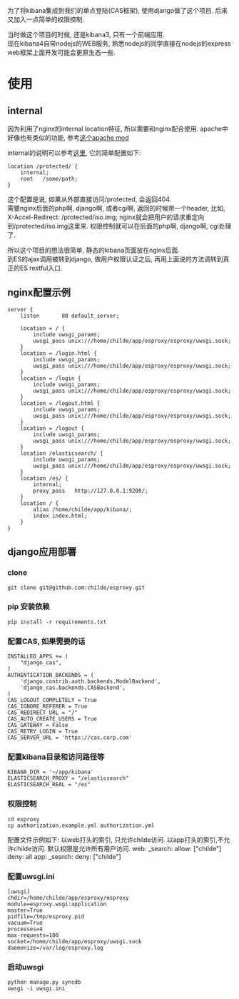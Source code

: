 为了将kibana集成到我们的单点登陆(CAS框架), 使用django做了这个项目. 后来又加入一点简单的权限控制.

当时做这个项目的时候, 还是kibana3, 只有一个前端应用.  
现在kibana4自带nodejs的WEB服务, 熟悉nodejs的同学直接在nodejs的express web框架上面开发可能会更原生态一些.

# 使用

## internal
因为利用了nginx的internal location特征, 所以需要和nginx配合使用.  apache中好像也有类似的功能, 参考[这个apache mod](https://tn123.org/mod_xsendfile/)

internal的说明可以参考[这里](https://www.nginx.com/resources/wiki/start/topics/examples/xsendfile/), 它的简单配置如下:
  
	location /protected/ {
		internal;
		root   /some/path;
	}
这个配置是说, 如果从外部直接访问/protected, 会返回404.   
需要nginx后面的php啊, django啊, 或者cgi啊, 返回的时候带一个header, 比如, X-Accel-Redirect: /protected/iso.img;  nginx就会把用户的请求重定向到/protected/iso.img这里来.  权限控制就可以在后面的php啊, django啊, cgi处理了.


所以这个项目的想法很简单, 静态的kibana页面放在nginx后面.   
到ES的ajax调用被转到django, 做用户权限认证之后, 再用上面说的方法调转到真正的ES restful入口.

## nginx配置示例

```
server {
    listen       80 default_server;

    location = / {
        include uwsgi_params;
        uwsgi_pass unix:///home/childe/app/esproxy/esproxy/uwsgi.sock;
    }
    location = /login.html {
        include uwsgi_params;
        uwsgi_pass unix:///home/childe/app/esproxy/esproxy/uwsgi.sock;
    }
    location = /login {
        include uwsgi_params;
        uwsgi_pass unix:///home/childe/app/esproxy/esproxy/uwsgi.sock;
    }
    location = /logout.html {
        include uwsgi_params;
        uwsgi_pass unix:///home/childe/app/esproxy/esproxy/uwsgi.sock;
    }
    location = /logout {
        include uwsgi_params;
        uwsgi_pass unix:///home/childe/app/esproxy/esproxy/uwsgi.sock;
    }
    location /elasticsearch/ {
        include uwsgi_params;
        uwsgi_pass unix:///home/childe/app/esproxy/esproxy/uwsgi.sock;
    }
    location /es/ {
        internal;
        proxy_pass   http://127.0.0.1:9200/;
    }
    location / {
        alias /home/childe/app/kibana/;
        index index.html;
    }
}
```

## django应用部署


### clone

	git clone git@github.com:childe/esproxy.git

### pip 安装依赖

    pip install -r requirements.txt

### 配置CAS, 如果需要的话

	INSTALLED_APPS += (
	    "django_cas",
	)
	AUTHENTICATION_BACKENDS = (
	    'django.contrib.auth.backends.ModelBackend',
	    'django_cas.backends.CASBackend',
	)
	CAS_LOGOUT_COMPLETELY = True
	CAS_IGNORE_REFERER = True
	CAS_REDIRECT_URL = "/"
	CAS_AUTO_CREATE_USERS = True
	CAS_GATEWAY = False
	CAS_RETRY_LOGIN = True
	CAS_SERVER_URL = 'https://cas.corp.com'

### 配置kibana目录和访问路径等

	KIBANA_DIR = '~/app/kibana'
	ELASTICSEARCH_PROXY = "/elasticsearch"
	ELASTICSEARCH_REAL = "/es"

### 权限控制
	cd esproxy
	cp authorization.example.yml authorization.yml

配置文件示例如下:
以web打头的索引, 只允许childe访问.  以app打头的索引,不允许childe访问.  默认权限是允许所有用户访问.
    web:
        _search:
            allow: ["childe"]
            deny: all
    app:
        _search:
            deny: ["childe"]

### 配置uwsgi.ini

	[uwsgi]
	chdir=/home/childe/app/esproxy/esproxy
	module=esproxy.wsgi:application
	master=True
	pidfile=/tmp/esproxy.pid
	vacuum=True
	processes=4
	max-requests=100
	socket=/home/childe/app/esproxy/uwsgi.sock
	daemonize=/var/log/esproxy.log

### 启动uwsgi

    python manage.py syncdb
    uwsgi -i uwsgi.ini
